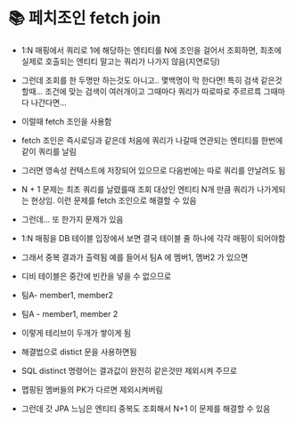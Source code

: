 # 📚 페치조인 fetch join

- 1:N 매핑에서 쿼리로 1에 해당하는 엔티티를 N에 조인을 걸어서 조회하면, 최초에 실제로 호출되는 엔티티 말고는 쿼리가 나가지 않음(지연로딩)
- 그런데 조회를 한 두명만 하는것도 아니고.. 몇백명이 막 한다면! 특히 검색 같은것 할때... 조건에 맞는 검색이 여러개이고 그때마다 쿼리가 따로따로 주르르륵 그때마다 나간다면...
- 이럴때 fetch 조인을 사용함
- fetch 조인은 즉시로딩과 같은데 처음에 쿼리가 나갈때 연관되는 엔티티를 한번에 같이 쿼리를 날림
- 그러면 영속성 컨텍스트에 저장되어 있으므로 다음번에는 따로 쿼리를 안날려도 됨
-  N + 1 문제는 최초 쿼리를 날렸를때 조회 대상인 엔티티 N개 만큼 쿼리가 나가게되는 현상임. 이런 문제를 fetch 조인으로 해결할 수 있음

- 그런데... 또 한가지 문제가 있음
- 1:N 매핑을 DB 테이블 입장에서 보면 결국 테이블 줄 하나에 각각 매핑이 되어야함
- 그래서 중복 결과가 출력됨 예를 들어서 팀A 에 멤버1, 멤버2 가 있으면
- 디비 테이블은 중간에 빈칸을 넣을 수 없으므로 
- 팀A- member1, member2
- 팀A - member1, member 2 
- 이렇게 테리브이 두개가 쌓이게 됨

- 해결법으로 distict 문을 사용하면됨
- SQL distinct 명령어는 결과값이 완전히 같은것만 제외시켜 주므로
- 맵핑된 멤버들의 PK가 다르면 제외시켜버림

- 그런데 갓 JPA 느님은 엔티티 중복도 조회해서 N+1 이 문제를 해결할 수 있음
